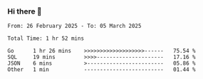 ### Hi there 👋

<!--
**zhumeme/zhumeme** is a ✨ _special_ ✨ repository because its `README.md` (this file) appears on your GitHub profile.

Here are some ideas to get you started:

- 🔭 I’m currently working on ...
- 🌱 I’m currently learning ...
- 👯 I’m looking to collaborate on ...
- 🤔 I’m looking for help with ...
- 💬 Ask me about ...
- 📫 How to reach me: ...
- 😄 Pronouns: ...
- ⚡ Fun fact: ...
-->

<!--START_SECTION:waka-->

```all_time
From: 26 February 2025 - To: 05 March 2025

Total Time: 1 hr 52 mins

Go      1 hr 26 mins    >>>>>>>>>>>>>>>>>>>------   75.54 %
SQL     19 mins         >>>>---------------------   17.16 %
JSON    6 mins          >------------------------   05.86 %
Other   1 min           -------------------------   01.44 %
```

<!--END_SECTION:waka-->
